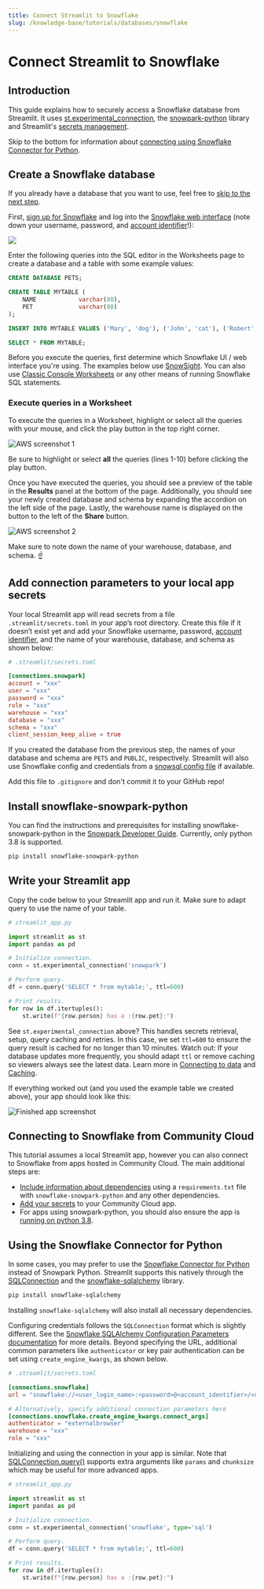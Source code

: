 ```yaml
---
title: Connect Streamlit to Snowflake
slug: /knowledge-base/tutorials/databases/snowflake
---
```


# Connect Streamlit to Snowflake

## Introduction

This guide explains how to securely access a Snowflake database from Streamlit. It uses [st.experimental_connection](/library/api-reference/connections/st.experimental_connection), the [snowpark-python](https://docs.snowflake.com/en/developer-guide/snowpark/python/index) library and Streamlit's [secrets management](/streamlit-community-cloud/get-started/deploy-an-app/connect-to-data-sources/secrets-management).

Skip to the bottom for information about [connecting using Snowflake Connector for Python](#using-the-snowflake-connector-for-python).

## Create a Snowflake database

<Note>

If you already have a database that you want to use, feel free to [skip to the next step](#add-username-and-password-to-your-local-app-secrets).

</Note>

First, [sign up for Snowflake](https://signup.snowflake.com/) and log into the [Snowflake web interface](https://docs.snowflake.com/en/user-guide/connecting.html#logging-in-using-the-web-interface) (note down your username, password, and [account identifier](https://docs.snowflake.com/en/user-guide/admin-account-identifier.html)!):

![](/images/databases/snowflake-1.png)

Enter the following queries into the SQL editor in the Worksheets page to create a database and a table with some example values:

```sql
CREATE DATABASE PETS;

CREATE TABLE MYTABLE (
    NAME            varchar(80),
    PET             varchar(80)
);

INSERT INTO MYTABLE VALUES ('Mary', 'dog'), ('John', 'cat'), ('Robert', 'bird');

SELECT * FROM MYTABLE;
```

Before you execute the queries, first determine which Snowflake UI / web interface you're using. The examples below use [SnowSight](https://docs.snowflake.com/en/user-guide/ui-snowsight). You can also use [Classic Console Worksheets](https://docs.snowflake.com/en/user-guide/ui-worksheet) or any other means of running Snowflake SQL statements.

### Execute queries in a Worksheet

To execute the queries in a Worksheet, highlight or select all the queries with your mouse, and click the play button in the top right corner.

<Image alt="AWS screenshot 1" src="/images/databases/snowflake-4.png" />

<Important>

Be sure to highlight or select **all** the queries (lines 1-10) before clicking the play button.

</Important>

Once you have executed the queries, you should see a preview of the table in the **Results** panel at the bottom of the page. Additionally, you should see your newly created database and schema by expanding the accordion on the left side of the page. Lastly, the warehouse name is displayed on the button to the left of the **Share** button.

<Image alt="AWS screenshot 2" src="/images/databases/snowflake-5.png" />

Make sure to note down the name of your warehouse, database, and schema. ☝️

## Add connection parameters to your local app secrets

Your local Streamlit app will read secrets from a file `.streamlit/secrets.toml` in your app’s root directory. Create this file if it doesn’t exist yet and add your Snowflake username, password, [account identifier](https://docs.snowflake.com/en/user-guide/admin-account-identifier.html), and the name of your warehouse, database, and schema as shown below:

```toml
# .streamlit/secrets.toml

[connections.snowpark]
account = "xxx"
user = "xxx"
password = "xxx"
role = "xxx"
warehouse = "xxx"
database = "xxx"
schema = "xxx"
client_session_keep_alive = true
```

If you created the database from the previous step, the names of your database and schema are `PETS` and `PUBLIC`, respectively. Streamlit will also use Snowflake config and credentials from a [snowsql config file](https://docs.snowflake.com/en/user-guide/snowsql-config#snowsql-config-file) if available.

<Important>

Add this file to `.gitignore` and don't commit it to your GitHub repo!

</Important>

## Install snowflake-snowpark-python

You can find the instructions and prerequisites for installing snowflake-snowpark-python in the [Snowpark Developer Guide](https://docs.snowflake.com/en/developer-guide/snowpark/python/setup). Currently, only python 3.8 is supported.

```sh
pip install snowflake-snowpark-python
```

## Write your Streamlit app

Copy the code below to your Streamlit app and run it. Make sure to adapt query to use the name of your table.

```python
# streamlit_app.py

import streamlit as st
import pandas as pd

# Initialize connection.
conn = st.experimental_connection('snowpark')

# Perform query.
df = conn.query('SELECT * from mytable;', ttl=600)

# Print results.
for row in df.itertuples():
    st.write(f"{row.person} has a :{row.pet}:")
```

See `st.experimental_connection` above? This handles secrets retrieval, setup, query caching and retries. In this case, we set `ttl=600` to ensure the query result is cached for no longer than 10 minutes. Watch out: If your database updates more frequently, you should adapt `ttl` or remove caching so viewers always see the latest data. Learn more in [Connecting to data](/library/advanced-features/connecting-to-data) and [Caching](/library/advanced-features/caching).

If everything worked out (and you used the example table we created above), your app should look like this:

![Finished app screenshot](/images/databases/snowflake-app.png)

## Connecting to Snowflake from Community Cloud

This tutorial assumes a local Streamlit app, however you can also connect to Snowflake from apps hosted in Community Cloud. The main additional steps are:

- [Include information about dependencies](/streamlit-community-cloud/get-started/deploy-an-app/app-dependencies) using a `requirements.txt` file with `snowflake-snowpark-python` and any other dependencies.
- [Add your secrets](/streamlit-community-cloud/get-started/deploy-an-app/connect-to-data-sources/secrets-management#deploy-an-app-and-set-up-secrets) to your Community Cloud app.
- For apps using snowpark-python, you should also ensure the app is [running on python 3.8](/streamlit-community-cloud/get-started/deploy-an-app#advanced-settings-for-deployment).

## Using the Snowflake Connector for Python

In some cases, you may prefer to use the [Snowflake Connector for Python](https://docs.snowflake.com/en/developer-guide/python-connector/python-connector) instead of Snowpark Python. Streamlit supports this natively through the [SQLConnection](/library/api-reference/connections/st.connections.sqlconnection) and the [snowflake-sqlalchemy](https://docs.snowflake.com/en/developer-guide/python-connector/sqlalchemy) library.

```bash
pip install snowflake-sqlalchemy
```

Installing `snowflake-sqlalchemy` will also install all necessary dependencies.

Configuring credentials follows the `SQLConnection` format which is slightly different. See the [Snowflake SQLAlchemy Configuration Parameters documentation](https://docs.snowflake.com/en/developer-guide/python-connector/sqlalchemy#connection-parameters) for more details. Beyond specifying the URL, additional common parameters like `authenticator` or key pair authentication can be set using `create_engine_kwargs`, as shown below.

```toml
# .streamlit/secrets.toml

[connections.snowflake]
url = "snowflake://<user_login_name>:<password>@<account_identifier>/<database_name>/<schema_name>?warehouse=<warehouse_name>&role=<role_name>"

# Alternatively, specify additional connection parameters here
[connections.snowflake.create_engine_kwargs.connect_args]
authenticator = "externalbrowser"
warehouse = "xxx"
role = "xxx"
```

Initializing and using the connection in your app is similar. Note that [SQLConnection.query()](https://deploy-preview-622--streamlit-docs.netlify.app/library/api-reference/connections/st.connections.sqlconnection#sqlconnectionquery) supports extra arguments like `params` and `chunksize` which may be useful for more advanced apps.

```python
# streamlit_app.py

import streamlit as st
import pandas as pd

# Initialize connection.
conn = st.experimental_connection('snowflake', type='sql')

# Perform query.
df = conn.query('SELECT * from mytable;', ttl=600)

# Print results.
for row in df.itertuples():
    st.write(f"{row.person} has a :{row.pet}:")
```
